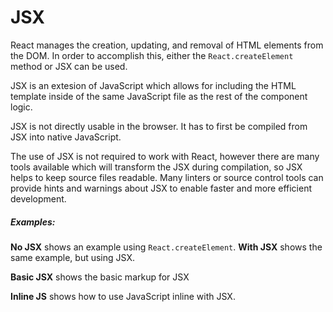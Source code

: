 # JSX

React manages the creation, updating, and removal of HTML elements from the DOM. In order to accomplish this, either the `React.createElement` method or JSX can be used. 

JSX is an extesion of JavaScript which allows for including the HTML template inside of the same JavaScript file as the rest of the component logic.

JSX is not directly usable in the browser. It has to first be compiled from JSX into native JavaScript.

The use of JSX is not required to work with React, however there are many tools available which will transform the JSX during compilation, so JSX helps to keep source files readable. Many linters or source control tools can provide hints and warnings about JSX to enable faster and more efficient development.

##### __Examples__:

__No JSX__ shows an example using `React.createElement`. __With JSX__ shows the same example, but using JSX.

__Basic JSX__ shows the basic markup for JSX

__Inline JS__ shows how to use JavaScript inline with JSX.